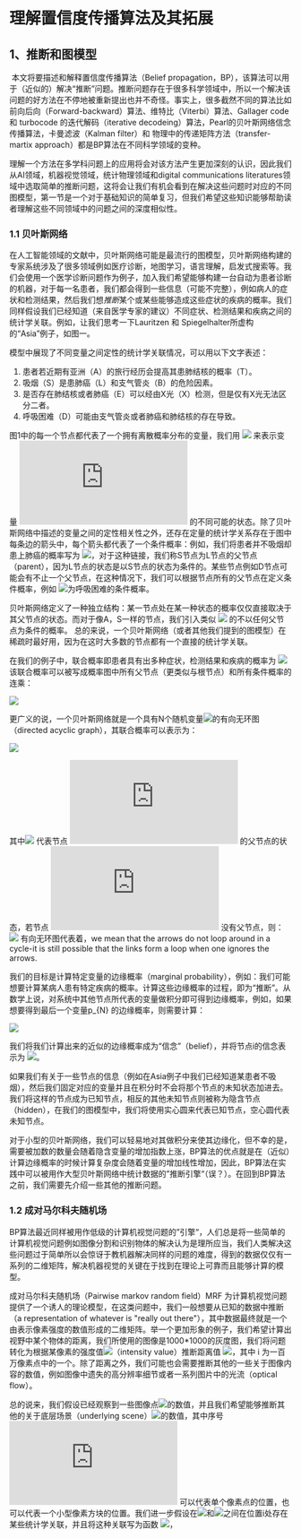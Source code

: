 # 理解置信度传播算法及其拓展

## 1、推断和图模型

​		本文将要描述和解释置信度传播算法（Belief propagation，BP），该算法可以用于（近似的）解决“推断”问题。推断问题存在于很多科学领域中，所以一个解决该问题的好方法在不停地被重新提出也并不奇怪。事实上，很多截然不同的算法比如前向后向（Forward-backward）算法、维特比（Viterbi）算法、Gallager code 和 turbocode 的迭代解码（iterative decodeing）算法，Pearl的贝叶斯网络信念传播算法，卡曼滤波（Kalman filter）和 物理中的传递矩阵方法（transfer-martix approach）都是BP算法在不同科学领域的变种。

理解一个方法在多学科问题上的应用将会对该方法产生更加深刻的认识，因此我们从AI领域，机器视觉领域，统计物理领域和digital communications literatures领域中选取简单的推断问题，这将会让我们有机会看到在解决这些问题时对应的不同图模型，第一节是一个对于基础知识的简单复习，但我们希望这些知识能够帮助读者理解这些不同领域中的问题之间的深度相似性。

### 1.1 贝叶斯网络

在人工智能领域的文献中，贝叶斯网络可能是最流行的图模型，贝叶斯网络构建的专家系统涉及了很多领域例如医疗诊断，地图学习，语言理解，启发式搜索等。我们会使用一个医学诊断问题作为例子，加入我们希望能够构建一台自动为患者诊断的机器，对于每一名患者，我们都会得到一些信息（可能不完整），例如病人的症状和检测结果，然后我们想*推断*某个或某些能够造成这些症状的疾病的概率。我们同样假设我们已经知道（来自医学专家的建议）不同症状、检测结果和疾病之间的统计学关联。例如，让我们思考一下Lauritzen 和 Spiegelhalter所虚构的“Asia”例子，如图一。

模型中展现了不同变量之间定性的统计学关联情况，可以用以下文字表述：

1. 患者若近期有亚洲（A）的旅行经历会提高其患肺结核的概率（T）。
2. 吸烟（S）是患肺癌（L）和支气管炎（B）的危险因素。
3. 是否存在肺结核或者肺癌（E）可以经由X光（X）检测，但是仅有X光无法区分二者。
4. 呼吸困难（D）可能由支气管炎或者肺癌和肺结核的存在导致。

图1中的每一个节点都代表了一个拥有离散概率分布的变量，我们用 ![](https://latex.codecogs.com/svg.latex?x_{i}) 来表示变量  ![](https://latex.codecogs.com/svg.latex?i) 的不同可能的状态。除了贝叶斯网络中描述的变量之间的定性相关性之外，还存在定量的统计学关系存在于图中每条边的箭头中，每个箭头都代表了一个条件概率：例如，我们将患者并不吸烟却患上肺癌的概率写为  ![](https://latex.codecogs.com/svg.latex?p(x_{L}|p_{S}) )，对于这种链接，我们称S节点为L节点的父节点（parent），因为L节点的状态是以S节点的状态为条件的。某些节点例如D节点可能会有不止一个父节点，在这种情况下，我们可以根据节点所有的父节点在定义条件概率，例如  ![](https://latex.codecogs.com/svg.latex?P(x_{D}|x_{E},x_{B}) )为呼吸困难的条件概率。

贝叶斯网络定义了一种独立结构：某一节点处在某一种状态的概率仅仅直接取决于其父节点的状态。而对于像A，S一样的节点，我们引入类似 ![](https://latex.codecogs.com/svg.latex?P(x_{S})) 的不以任何父节点为条件的概率。 总的来说，一个贝叶斯网络（或者其他我们提到的图模型）在稀疏时最好用，因为在这时大多数的节点都有一个直接的统计学关联。

在我们的例子中，联合概率即患者具有出多种症状，检测结果和疾病的概率为  ![](https://latex.codecogs.com/svg.latex?p(\{x\})=p(x_A,x_S,x_T,x_L,x_B,x_E,x_D,x_X))  
该联合概率可以被写成概率图中所有父节点（更类似与根节点）和所有条件概率的连乘：

![](https://latex.codecogs.com/svg.latex?p(\{x\})=p(x_A)p(x_S)p(x_T|x_A)p(x_L|x_S)p(x_B|x_S)p(x_E|x_L,x_T)p(x_D|x_B,x_E)p(x_X|x_E))

   更广义的说，一个贝叶斯网络就是一个具有N个随机变量![](https://latex.codecogs.com/svg.latex?x_{i})的有向无环图（directed acyclic graph），其联合概率可以表示为：

![](https://latex.codecogs.com/svg.latex?p(x_1,x_2,...,x_N)=\prod_{i=1}^{N}p(x_i|Par(x_i)))

其中![](https://latex.codecogs.com/svg.latex?Par(x_{i})) 代表节点 ![](https://latex.codecogs.com/svg.latex?i) 的父节点的状态，若节点 ![](https://latex.codecogs.com/svg.latex?i) 没有父节点，则：
![](https://latex.codecogs.com/svg.latex?p(x_i|Par(x_i))=p(x_{i})) 
有向无环图代表着，we mean that the arrows do not loop around in a cycle-it is still possible that the links form a loop when one ignores the arrows.

我们的目标是计算特定变量的边缘概率（marginal probability），例如：我们可能想要计算某病人患有特定疾病的概率。计算这些边缘概率的过程，即为“推断”。从数学上说，对系统中其他节点所代表的变量做积分即可得到边缘概率，例如，如果想要得到最后一个变量p_{N} 的边缘概率，则需要计算：

![](https://latex.codecogs.com/svg.latex?p(x_{N})=\sum_{x_1}\sum_{x_2}...\sum_{x_{N}-1}p(x_1,x_2,...,x_N)) 

我们将我们计算出来的近似的边缘概率成为“信念”（belief），并将节点i的信念表示为 ![](https://latex.codecogs.com/svg.latex?b(x_{i}))。

如果我们有关于一些节点的信息（例如在Asia例子中我们已经知道某患者不吸烟），然后我们固定对应的变量并且在积分时不会将那个节点的未知状态加进去。我们将这样的节点成为已知节点，相反的其他未知节点则被称为隐含节点（hidden），在我们的图模型中，我们将使用实心圆来代表已知节点，空心圆代表未知节点。

对于小型的贝叶斯网络，我们可以轻易地对其做积分来使其边缘化，但不幸的是，需要被加数的数量会随着隐含变量的增加指数上涨，BP算法的优点就是在（近似）计算边缘概率的时候计算复杂度会随着变量的增加线性增加，因此，BP算法在实践中可以被用作大型贝叶斯网络中统计数据的”推断引擎“（误？）。在回到BP算法 之前，我们需要先介绍一些其他的推断问题。


### 1.2 成对马尔科夫随机场

BP算法最近同样被用作低级的计算机视觉问题的”引擎“，人们总是将一些简单的计算机视觉问题例如图像分割和识别物体的解决认为是理所应当，我们人类解决这些问题过于简单所以会惊讶于教机器解决同样的问题的难度，得到的数据仅仅有一系列的二维矩阵，解决机器视觉的关键在于找到在理论上可靠而且能够计算的模型。

成对马尔科夫随机场（Pairwise markov random field）MRF 为计算机视觉问题提供了一个诱人的理论模型，在这类问题中，我们一般想要从已知的数据中推断（a representation of whatever is "really out there"），其中数据最终就是一个由表示像素强度的数值形成的二维矩阵。举一个更加形象的例子，我们希望计算出视野中某个物体的距离，我们所使用的图像是1000*1000的灰度图，我们将问题转化为根据某像素的强度值![](https://latex.codecogs.com/svg.latex?I_{i})（intensity value）推断距离值 ![](https://latex.codecogs.com/svg.latex?d_{i})，其中 i 为一百万像素点中的一个。除了距离之外，我们可能也会需要推断其他的一些关于图像内容的数值，例如图像中遗失的高分辨率细节或者一系列图片中的光流（optical flow）。

总的说来，我们假设已经观察到一些图像点![](https://latex.codecogs.com/svg.latex?y_{i})的数值，并且我们希望能够推断其他的关于底层场景（underlying scene）![](https://latex.codecogs.com/svg.latex?x_{i})的数值，其中序号![](https://latex.codecogs.com/svg.latex?i) 可以代表单个像素点的位置，也可以代表一个小型像素方块的位置。我们进一步假设在![](https://latex.codecogs.com/svg.latex?x_{i})和![](https://latex.codecogs.com/svg.latex?y_{i})之间在位置i处存在某些统计学关联，并且将这种关联写为函数 ![](https://latex.codecogs.com/svg.latex?psi_{i}(x_{i},y_{i}))，
